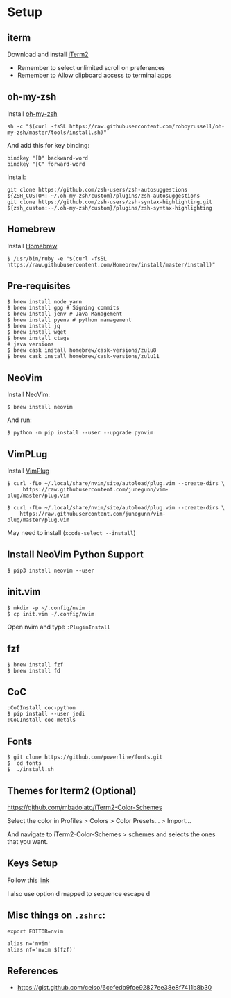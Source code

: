 # Setup

## iterm

Download and install [iTerm2](https://www.iterm2.com/index.html)

* Remember to select unlimited scroll on preferences
* Remember to Allow clipboard access to terminal apps

## oh-my-zsh

Install [oh-my-zsh](https://github.com/robbyrussell/oh-my-zsh)

`sh -c "$(curl -fsSL https://raw.githubusercontent.com/robbyrussell/oh-my-zsh/master/tools/install.sh)"`

And add this for key binding:
```
bindkey "[D" backward-word
bindkey "[C" forward-word
```

Install:
```
git clone https://github.com/zsh-users/zsh-autosuggestions ${ZSH_CUSTOM:-~/.oh-my-zsh/custom}/plugins/zsh-autosuggestions
git clone https://github.com/zsh-users/zsh-syntax-highlighting.git ${zsh_custom:-~/.oh-my-zsh/custom}/plugins/zsh-syntax-highlighting
```

## Homebrew

Install [Homebrew](https://brew.sh/)

`$ /usr/bin/ruby -e "$(curl -fsSL https://raw.githubusercontent.com/Homebrew/install/master/install)"`

## Pre-requisites

```
$ brew install node yarn
$ brew install gpg # Signing commits
$ brew install jenv # Java Management
$ brew install pyenv # python management
$ brew install jq
$ brew install wget
$ brew install ctags
# java versions
$ brew cask install homebrew/cask-versions/zulu8
$ brew cask install homebrew/cask-versions/zulu11

```

## NeoVim

Install NeoVim:

```
$ brew install neovim
```

And run:
```
$ python -m pip install --user --upgrade pynvim
```

## VimPLug

Install [VimPlug](https://github.com/junegunn/vim-plug)

```
$ curl -fLo ~/.local/share/nvim/site/autoload/plug.vim --create-dirs \
     https://raw.githubusercontent.com/junegunn/vim-plug/master/plug.vim
```

```
$ curl -fLo ~/.local/share/nvim/site/autoload/plug.vim --create-dirs \
    https://raw.githubusercontent.com/junegunn/vim-plug/master/plug.vim
```

May need to install (`xcode-select --install`)

## Install NeoVim Python Support

```
$ pip3 install neovim --user
```

## init.vim

```
$ mkdir -p ~/.config/nvim
$ cp init.vim ~/.config/nvim
```

Open nvim and type `:PluginInstall`

## fzf

```
$ brew install fzf
$ brew install fd
```

## CoC

```
:CoCInstall coc-python
$ pip install --user jedi
:CoCInstall coc-metals
```

## Fonts

```
$ git clone https://github.com/powerline/fonts.git
$  cd fonts
$  ./install.sh
```

## Themes for Iterm2 (Optional)

https://github.com/mbadolato/iTerm2-Color-Schemes

Select the color in Profiles > Colors > Color Presets... > Import...

And navigate to iTerm2-Color-Schemes > schemes and selects the ones that you want.

## Keys Setup

Follow this [link](https://apple.stackexchange.com/questions/154292/iterm-going-one-word-backwards-and-forwards/204802#204802)

I also use option d mapped to sequence escape d

## Misc things on `.zshrc`:

```
export EDITOR=nvim

alias n='nvim'
alias nf='nvim $(fzf)'
```

## References

* https://gist.github.com/celso/6cefedb9fce92827ee38e8f7411b8b30
